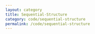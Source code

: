 ```yaml
---
layout: category
title: Sequential-Structure
category: code/sequential-structure
permalink: /code/sequential-structure
---
```

